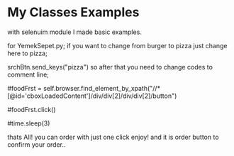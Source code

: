# My Classes Examples
with selenuim module  I made basic examples.

for YemekSepet.py;
if you want to change from burger to pizza just change here to pizza;

srchBtn.send_keys("pizza") 
so after that you need to change codes to comment line;


#foodFrst = self.browser.find_element_by_xpath("//*[@id='cboxLoadedContent']/div/div[2]/div/div[2]/button")


#foodFrst.click()

#time.sleep(3)

thats All! you can order with just one click enjoy! and it is order button to confirm your order..



